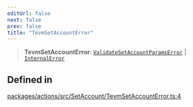 ```yaml
---
editUrl: false
next: false
prev: false
title: "TevmSetAccountError"
---
```


> **TevmSetAccountError**: [`ValidateSetAccountParamsError`](/reference/tevm/actions/type-aliases/validatesetaccountparamserror/) \| [`InternalError`](/reference/tevm/errors/classes/internalerror/)

## Defined in

[packages/actions/src/SetAccount/TevmSetAccountError.ts:4](https://github.com/qbzzt/tevm-monorepo/blob/main/packages/actions/src/SetAccount/TevmSetAccountError.ts#L4)
